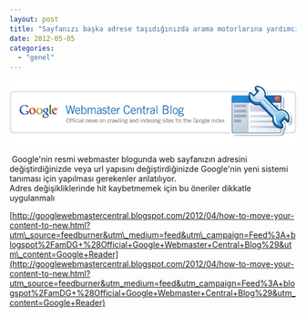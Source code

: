 ```yaml
---
layout: post
title: "Sayfanızı başka adrese taşıdığınızda arama motorlarına yardımcı olmak için ne yapmalısınız?"
date: 2012-05-05
categories: 
  - "genel"
---
```


[![](/images/gse_multipart40542.png)](http://photos1.blogger.com/x/blogger2/6495/3914/1600/z/104716/gse_multipart40542.png)

 Google'nin resmi webmaster blogunda web sayfanızın adresini değiştirdiğinizde veya url yapısını değiştirdiğinizde Google'nin yeni sistemi tanıması için yapılması gerekenler anlatılıyor.  
Adres değişikliklerinde hit kaybetmemek için bu öneriler dikkatle uygulanmalı  
  
[http://googlewebmastercentral.blogspot.com/2012/04/how-to-move-your-content-to-new.html?utm\_source=feedburner&utm\_medium=feed&utm\_campaign=Feed%3A+blogspot%2FamDG+%28Official+Google+Webmaster+Central+Blog%29&utm\_content=Google+Reader](http://googlewebmastercentral.blogspot.com/2012/04/how-to-move-your-content-to-new.html?utm_source=feedburner&utm_medium=feed&utm_campaign=Feed%3A+blogspot%2FamDG+%28Official+Google+Webmaster+Central+Blog%29&utm_content=Google+Reader)
